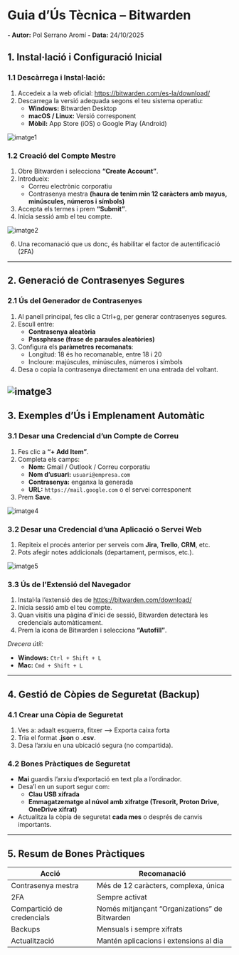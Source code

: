 # Guia d’Ús Tècnica – Bitwarden

**- Autor:** Pol Serrano Aromí
**- Data:** 24/10/2025

## 1. Instal·lació i Configuració Inicial

### 1.1 Descàrrega i Instal·lació:

1. Accedeix a la web oficial: https://bitwarden.com/es-la/download/
2. Descarrega la versió adequada segons el teu sistema operatiu:
   - **Windows:** Bitwarden Desktop  
   - **macOS / Linux:** Versió corresponent  
   - **Mòbil:** App Store (iOS) o Google Play (Android)
  
![imatge1](/tasca_01/img/imatge_01.png)

### 1.2 Creació del Compte Mestre
1. Obre Bitwarden i selecciona **“Create Account”**.  
2. Introdueix:
   - Correu electrònic corporatiu  
   - Contrasenya mestra **(haura de tenim min 12 caràcters amb mayus, minúscules, números i símbols)**  
3. Accepta els termes i prem **“Submit”**.  
4. Inicia sessió amb el teu compte.

![imatge2](/tasca_01/img/imatge_02.png)

6. Una recomanació que us donc, és habilitar el factor de autentificació (2FA)

---

## 2. Generació de Contrasenyes Segures

### 2.1 Ús del Generador de Contrasenyes
1. Al panell principal, fes clic a Ctrl+g, per generar contrasenyes segures.  
2. Escull entre:
   - **Contrasenya aleatòria**
   - **Passphrase (frase de paraules aleatòries)**
3. Configura els **paràmetres recomanats**:
   - Longitud: 18 és ho recomanable, entre 18 i 20
   - Incloure: majúscules, minúscules, números i símbols
4. Desa o copia la contrasenya directament en una entrada del voltant.

![imatge3](/tasca_01/img/imatge_03.png)
---

## 3. Exemples d’Ús i Emplenament Automàtic

### 3.1 Desar una Credencial d’un Compte de Correu
1. Fes clic a **“+ Add Item”**.  
2. Completa els camps:
   - **Nom:** Gmail / Outlook / Correu corporatiu  
   - **Nom d’usuari:** `usuari@empresa.com`  
   - **Contrasenya:** enganxa la generada  
   - **URL:** `https://mail.google.com` o el servei corresponent  
3. Prem **Save**.

![imatge4](/tasca_01/img/imatge_04.png)

### 3.2 Desar una Credencial d’una Aplicació o Servei Web
1. Repiteix el procés anterior per serveis com **Jira**, **Trello**, **CRM**, etc.  
2. Pots afegir notes addicionals (departament, permisos, etc.).

![imatge5](/tasca_01/img/imatge_05.png)

### 3.3 Ús de l’Extensió del Navegador
1. Instal·la l’extensió des de https://bitwarden.com/download/
2. Inicia sessió amb el teu compte.  
3. Quan visitis una pàgina d’inici de sessió, Bitwarden detectarà les credencials automàticament.  
4. Prem la icona de Bitwarden i selecciona **“Autofill”**.

*Drecera útil:*  
- **Windows:** `Ctrl + Shift + L`  
- **Mac:** `Cmd + Shift + L`

---

## 4. Gestió de Còpies de Seguretat (Backup)

### 4.1 Crear una Còpia de Seguretat
1. Ves a: adaalt esquerra, fitxer --> Exporta caixa forta
2. Tria el format **.json** o **.csv**.  
3. Desa l’arxiu en una ubicació segura (no compartida).  

### 4.2 Bones Pràctiques de Seguretat
- **Mai** guardis l’arxiu d’exportació en text pla a l’ordinador.  
- Desa’l en un suport segur com:
  - **Clau USB xifrada**
  - **Emmagatzematge al núvol amb xifratge (Tresorit, Proton Drive, OneDrive xifrat)**  
- Actualitza la còpia de seguretat **cada mes** o després de canvis importants.

---

## 5. Resum de Bones Pràctiques

| Acció | Recomanació |
|-------|--------------|
| Contrasenya mestra | Més de 12 caràcters, complexa, única |
| 2FA | Sempre activat |
| Compartició de credencials | Només mitjançant “Organizations” de Bitwarden |
| Backups | Mensuals i sempre xifrats |
| Actualització | Mantén aplicacions i extensions al dia |
